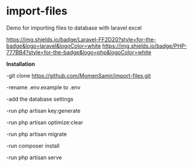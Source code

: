 # import-files
Demo for importing files to database with laravel excel

https://img.shields.io/badge/Laravel-FF2D20?style=for-the-badge&logo=laravel&logoColor=white
https://img.shields.io/badge/PHP-777BB4?style=for-the-badge&logo=php&logoColor=white

**Installation**

-git clone https://github.com/MomenSamir/import-files.git 

-rename .env.example to .env

-add the database settings

-run php artisan key:generate

-run php artisan optimize:clear

-run php artisan migrate   

-run composer install
  
-run php artisan serve   
